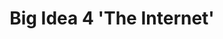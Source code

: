 ---
toc: true
comments: false
layout: post
title: Big Idea 4 'The Internet'
description: Reviewing the internet and protocols
permalink: /collegeboard/internet
image: /images/apcsp.png
categories: []
type: ap
week: 8
---